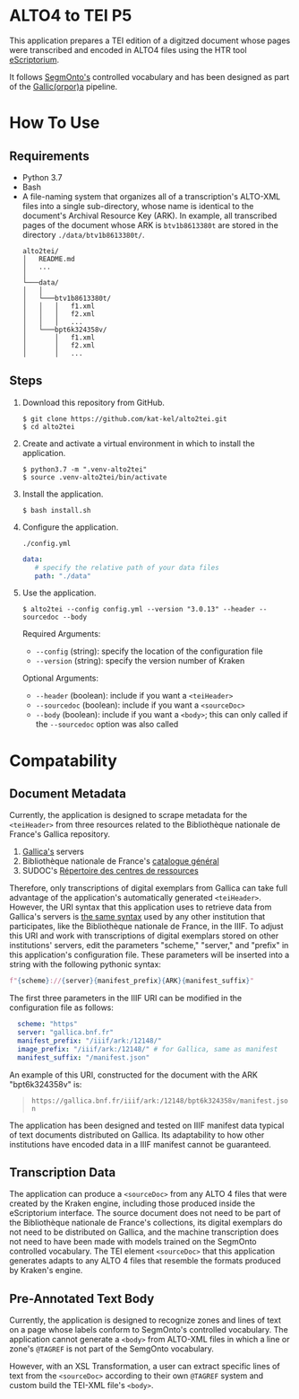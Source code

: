 # ALTO4 to TEI P5
This application prepares a TEI edition of a digitzed document whose pages were transcribed and encoded in ALTO4 files using the HTR tool [eScriptorium](https://traces6.paris.inria.fr/).

It follows [SegmOnto's](https://github.com/SegmOnto/) controlled vocabulary and has been designed as part of the [Gallic(orpor)a](https://github.com/Gallicorpora) pipeline.

# How To Use
## Requirements
- Python 3.7
- Bash
- A file-naming system that organizes all of a transcription's ALTO-XML files into a single sub-directory, whose name is identical to the document's Archival Resource Key (ARK). In example, all transcribed pages of the document whose ARK is `btv1b8613380t` are stored in the directory `./data/btv1b8613380t/`.
   ```
   alto2tei/  
   │   README.md
   │   ...
   │
   └───data/
   │   │
   │   └───btv1b8613380t/
   │   │   │   f1.xml
   │   │   │   f2.xml
   │   │   │   ...
   │   └───bpt6k324358v/
   │       │   f1.xml
   │       │   f2.xml
   │       │   ...
   ```


## Steps
1. Download this repository from GitHub.
   ```shell
   $ git clone https://github.com/kat-kel/alto2tei.git
   $ cd alto2tei
   ```
2. Create and activate a virtual environment in which to install the application.
   ```shell
   $ python3.7 -m ".venv-alto2tei"
   $ source .venv-alto2tei/bin/activate
   ```
3. Install the application.
   ```shell
   $ bash install.sh
   ```
4. Configure the application.

   `./config.yml`
   ```yaml
   data:
      # specify the relative path of your data files
      path: "./data"
   ```
5. Use the application.
   ```shell
   $ alto2tei --config config.yml --version "3.0.13" --header --sourcedoc --body
   ```
   Required Arguments:
   - `--config` (string): specify the location of the configuration file
   - `--version` (string): specify the version number of Kraken

   Optional Arguments:
   - `--header` (boolean): include if you want a `<teiHeader>`
   - `--sourcedoc` (boolean): include if you want a `<sourceDoc>`
   - `--body` (boolean): include if you want a `<body>`; this can only called if the `--sourcedoc` option was also called

# Compatability
## Document Metadata
Currently, the application is designed to scrape metadata for the `<teiHeader>` from three resources related to the Bibliothèque nationale de France's Gallica repository.
   1. [Gallica's](https://api.bnf.fr/fr/api-iiif-de-recuperation-des-images-de-gallica) servers
   2. Bibliothèque nationale de France's [catalogue général](https://catalogue.bnf.fr)
   3. SUDOC's [Répertoire des centres de ressources](http://www.sudoc.abes.fr/cbs/xslt/)

Therefore, only transcriptions of digital exemplars from Gallica can take full advantage of the application's automatically generated `<teiHeader>`. However, the URI syntax that this application uses to retrieve data from Gallica's servers is [the same syntax](https://iiif.io/api/image/3.0/) used by any other institution that participates, like the Bibliothèque nationale de France, in the IIIF. To adjust this URI and work with transcriptions of digital exemplars stored on other institutions' servers, edit the parameters "scheme," "server," and "prefix" in this application's configuration file. These parameters will be inserted into a string with the following pythonic syntax:
```python
f"{scheme}://{server}{manifest_prefix}{ARK}{manifest_suffix}"
```
The first three parameters in the IIIF URI can be modified in the configuration file as follows:
```yaml
  scheme: "https"
  server: "gallica.bnf.fr"
  manifest_prefix: "/iiif/ark:/12148/"
  image_prefix: "/iiif/ark:/12148/" # for Gallica, same as manifest
  manifest_suffix: "/manifest.json"
```
An example of this URI, constructed for the document with the ARK "bpt6k324358v" is:
>`https://gallica.bnf.fr/iiif/ark:/12148/bpt6k324358v/manifest.json`

The application has been designed and tested on IIIF manifest data typical of text documents distributed on Gallica. Its adaptability to how other institutions have encoded data in a IIIF manifest cannot be guaranteed.

## Transcription Data
The application can produce a `<sourceDoc>` from any ALTO 4 files that were created by the Kraken engine, including those produced inside the eScriptorium interface. The source document does not need to be part of the Bibliothèque nationale de France's collections, its digital exemplars do not need to be distributed on Gallica, and the machine transcription does not need to have been made with models trained on the SegmOnto controlled vocabulary. The TEI element `<sourceDoc>` that this application generates adapts to any ALTO 4 files that resemble the formats produced by Kraken's engine.

## Pre-Annotated Text Body
Currently, the application is designed to recognize zones and lines of text on a page whose labels conform to SegmOnto's controlled vocabulary. The application cannot generate a `<body>` from ALTO-XML files in which a line or zone's `@TAGREF` is not part of the SemgOnto vocabulary.

However, with an XSL Transformation, a user can extract specific lines of text from the `<sourceDoc>` according to their own `@TAGREF` system and custom build the TEI-XML file's `<body>`.
